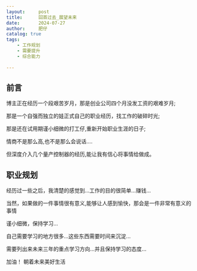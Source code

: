 ```yaml
---
layout:     post
title:      回首过去_展望未来
date:       2024-07-27
author:     肥仔
catalog: true
tags:
    - 工作规划
    - 需要提升
    - 综合能力
    
--- 
```


## 前言

博主正在经历一个段艰苦岁月，那是创业公司四个月没发工资的艰难岁月;

那是一个自强而独立的娃正式自己的职业经历，找工作的破碎时光;

那是还在试用期谨小细微的打工仔,重新开始职业生涯的日子;

情商不是那么高,也不是那么会说话....

但深度介入几个量产控制器的经历,能让我有信心将事情给做成。

## 职业规划

经历过一些之后，我清楚的感觉到...工作的目的很简单...赚钱...

当然，如果做的一件事情很有意义,能够让人感到愉快，那会是一件非常有意义的事情

谨小细微，保持学习...

自己需要学习的地方很多...这些东西需要时间来沉淀...

需要列出来未来三年的重点学习方向...并且保持学习的态度...


加油！ 朝着未来美好生活